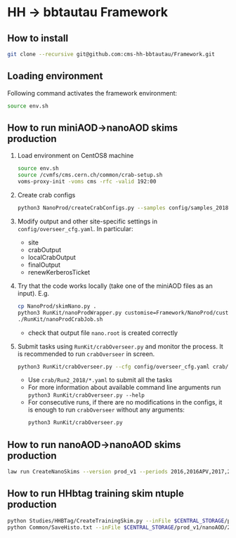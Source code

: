 # HH -> bbtautau Framework

## How to install
```sh
git clone --recursive git@github.com:cms-hh-bbtautau/Framework.git
```

## Loading environment
Following command activates the framework environment:
```sh
source env.sh
```
## How to run miniAOD->nanoAOD skims production

1. Load environment on CentOS8 machine
   ```sh
   source env.sh
   source /cvmfs/cms.cern.ch/common/crab-setup.sh
   voms-proxy-init -voms cms -rfc -valid 192:00
   ```

1. Create crab configs
   ```sh
   python3 NanoProd/createCrabConfigs.py --samples config/samples_2018.yaml --output crab/Run2_2018
   ```

1. Modify output and other site-specific settings in `config/overseer_cfg.yaml`. In particular:
   - site
   - crabOutput
   - localCrabOutput
   - finalOutput
   - renewKerberosTicket

1. Try that the code works locally (take one of the miniAOD files as an input). E.g.
   ```sh
   cp NanoProd/skimNano.py .
   python3 RunKit/nanoProdWrapper.py customise=Framework/NanoProd/customiseNano.customise skimCfg=config/skim.yaml maxEvents=100 sampleType=mc storeFailed=True era=Run2_2018 inputFiles=file:/eos/cms/store/group/phys_tau/kandroso/miniAOD_UL18/TTToSemiLeptonic.root
   ./RunKit/nanoProdCrabJob.sh
   ```
   - check that output file `nano.root` is created correctly

1. Submit tasks using `RunKit/crabOverseer.py` and monitor the process.
   It is recommended to run `crabOverseer` in screen.
   ```sh
   python3 RunKit/crabOverseer.py --cfg config/overseer_cfg.yaml crab/Run2_2018/FILE1.yaml crab/Run2_2018/FILE2.yaml ...
   ```
   - Use `crab/Run2_2018/*.yaml` to submit all the tasks
   - For more information about available command line arguments run `python3 RunKit/crabOverseer.py --help`
   - For consecutive runs, if there are no modifications in the configs, it is enough to run `crabOverseer` without any arguments:
     ```sh
     python3 RunKit/crabOverseer.py
     ```

## How to run nanoAOD->nanoAOD skims production
```sh
law run CreateNanoSkims --version prod_v1 --periods 2016,2016APV,2017,2018 --ignore-missing-samples True
```
## How to run HHbtag training skim ntuple production
```sh
python Studies/HHBTag/CreateTrainingSkim.py --inFile $CENTRAL_STORAGE/prod_v1/nanoAOD/2018/GluGluToBulkGravitonToHHTo2B2Tau_M-350.root --outFile output/skim.root --mass 350 --sample GluGluToBulkGraviton --year 2018 >& EventInfo.txt
python Common/SaveHisto.txt --inFile $CENTRAL_STORAGE/prod_v1/nanoAOD/2018/GluGluToBulkGravitonToHHTo2B2Tau_M-350.root --outFile output/skim.root
```

